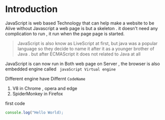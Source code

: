 # Introduction

JavaScript is web based Technology that can help make a website to be Alive without Javascript a web page is but a skeleton . it doesn't need any complication to run , it run when the page page is started.



> JavaScript is also know as LiveScript at first, but java was a popular language so they decide to name it after it as a younger brother  of Java . but after ECMAScript it does not related to Java at all


  JavaScript is can now run in Both web page on Server ,  the browser is also embedded engine called ` javaScript Virtual engine`

  Different engine have Differnt `CodeName`

  1) V8 in Chrome , opera and edge 
  2) SpiderMonkey in Firefox




  first code


  ```javascript
  console.log("Hello World);
```


